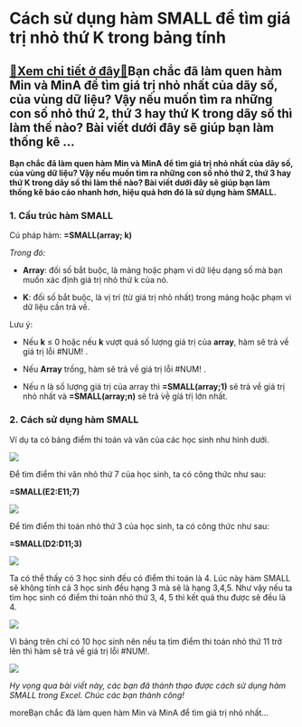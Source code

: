 Cách sử dụng hàm SMALL để tìm giá trị nhỏ thứ K trong bảng tính
===============================================================

[:gift:Xem chi tiết ở đây:gift:](https://hddtvn.com/cach-su-dung-ham-small-de-tim-gia-tri-nho-thu-k-trong-bang-tinh/)Bạn chắc đã làm quen hàm Min và MinA để tìm giá trị nhỏ nhất của dãy số, của vùng dữ liệu? Vậy nếu muốn tìm ra những con số nhỏ thứ 2, thứ 3 hay thứ K trong dãy số thì làm thế nào? Bài viết dưới đây sẽ giúp bạn làm thống kê …
---------------------------------------------------------------------------------------------------------------------------------------------------------------------------------------------------------------------------------

**Bạn chắc đã làm quen hàm Min và MinA để tìm giá trị nhỏ nhất của dãy số, của vùng dữ liệu? Vậy nếu muốn tìm ra những con số nhỏ thứ 2, thứ 3 hay thứ K trong dãy số thì làm thế nào? Bài viết dưới đây sẽ giúp bạn làm thống kê báo cáo nhanh hơn, hiệu quả hơn đó là sử dụng hàm SMALL.**


### 1. Cấu trúc hàm SMALL


Cú pháp hàm: **=SMALL(array; k)**


*Trong đó:*




* **Array**: đối số bắt buộc, là mảng hoặc phạm vi dữ liệu dạng số mà bạn muốn xác định giá trị nhỏ thứ k của nó.

* **K**: đối số bắt buộc, là vị trí (từ giá trị nhỏ nhất) trong mảng hoặc phạm vi dữ liệu cần trả về.



Lưu ý:




* Nếu **k** ≤ 0 hoặc nếu **k** vượt quá số lượng giá trị của **array**, hàm sẽ trả về giá trị lỗi #NUM! .

* Nếu **Array** trống, hàm sẽ trả về giá trị lỗi #NUM! .

* Nếu n là số lượng giá trị của array thì **=SMALL(array;1)** sẽ trả về giá trị nhỏ nhất và **=SMALL(array;n)** sẽ ́trả ́vệ̀ gíá tŕị lớn nhất.



### 2. Cách sử dụng hàm SMALL


Ví dụ ta có bảng điểm thi toán và văn của các học sinh như hình dưới.


![](https://hddtvn.com/wp-content/uploads/2021/01/WyPeFR1.png)


Để tìm điểm thi văn nhỏ thứ 7 của học sinh, ta có công thức như sau:


**=SMALL(E2:E11;7)**


![](https://hddtvn.com/wp-content/uploads/2021/01/n0LuI8O.png)


Để tìm điểm thi toán nhỏ thứ 3 của học sinh, ta có công thức như sau:


**=SMALL(D2:D11;3)**


![](https://hddtvn.com/wp-content/uploads/2021/01/hF4GJXo.png)


Ta có thể thấy có 3 học sinh đều có điểm thi toán là 4. Lúc này hàm SMALL sẽ không tính cả 3 học sinh đều hạng 3 mà sẽ là hạng 3,4,5. Như vậy nếu ta tìm học sinh có điểm thi toán nhỏ thứ 3, 4, 5 thì kết quả thu được sẽ đều là 4.


![](https://hddtvn.com/wp-content/uploads/2021/01/yi8y4CT.png)


Vì bảng trên chỉ có 10 học sinh nên nếu ta tìm điểm thi toán nhỏ thứ 11 trở lên thì hàm sẽ trả về giá trị lỗi #NUM!.


![](https://hddtvn.com/wp-content/uploads/2021/01/WdEmTXj.png)


*Hy vọng qua bài viết này, các bạn đã thành thạo được cách sử dụng hàm SMALL trong Excel. Chúc các bạn thành công!*


moreBạn chắc đã làm quen hàm Min và MinA để tìm giá trị nhỏ nhất…

